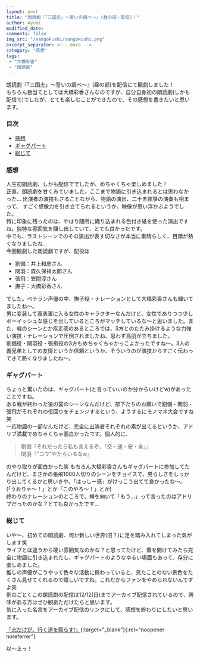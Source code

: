 ```yaml
---
layout: post
title: "朗読劇『「三国志」〜誓いの調べ〜』(昼の部・配信)！"
author: Ayumi
modified_date: 
comments: false
img_src: "/sangokushi/sangokushi.png"
excerpt_separator: <!-- more -->
category: "感想"
tags:
 - "大橋彩香"
 - "朗読劇"
--- 
```

<!-- ブログ本文 -->
朗読劇『「三国志」〜誓いの調べ〜』(昼の部)を配信にて観劇しました！  
もちろん目当てとしては大橋彩香さんなのですが、自分自身初の朗読劇(しかも配信で)でしたが、とても楽しむことができたので、その感想を書きたいと思います。  
<!-- more -->
### 目次
 - [感想](#anchor1)
 - [ギャグパート](#anchor2)
 - [総じて](#anchor3)

<a id="anchor1"></a>
### 感想
人生初朗読劇、しかも配信ででしたが、めちゃくちゃ楽しめました！  
正直、朗読劇を甘くみていました。ここまで物語に引き込まれるとは思わなかった…
出演者の演技もさることながら、物語の演出、二十五絃箏の演奏も相まって、
すごく想像力を引き立てられるというか、映像が思い浮かぶようでした。  
特に印象に残ったのは、やはり随所に織り込まれる色付き紙を使った演出ですね。独特な雰囲気を醸し出していて、とても良かったです。  
中でも、ラストシーンでのその演出が表す切なさが本当に素晴らしく、目頭が熱くなりましたね…  
今回観劇した朗読劇ですが、配役は  
 - 劉備：井上和彦さん
 - 関羽：森久保祥太郎さん
 - 張飛：笠間淳さん
 - 撫子：大橋彩香さん

でした。ベテラン声優の中、撫子役・ナレーションとして大橋彩香さんも輝いてましたね〜。  
男に変装して義勇軍に入る女性のキャラクターなんだけど、女性でありつつ少しボーイッシュな感じを出しているところがマッチしているな〜と思いました。また、戦のシーンとか疾走感のあるところでは、3方とのたたみ掛けるような力強い演技・ナレーションで圧倒されましたね、思わず鳥肌が立ちました。  
劉備役・関羽役・張飛役の3方もめちゃくちゃかっこよかったですね〜。3人の義兄弟としての友情というか信頼というか、そういうのが演技からすごく伝わってきて熱くなりましたね〜。  

<a id="anchor2"></a>
### ギャグパート
ちょっと驚いたのは、ギャグパート(と言っていいのか分からいけどw)があったことですね。  
ある戦が終わった後の宴のシーンなんだけど、部下たちのお願いで劉備・関羽・張飛がそれぞれの役回りをチェンジするという、ようするにモノマネ大会ですね笑  
一応物語の一部なんだけど、完全に出演者それぞれの素が出てるというか、アドリブ満載でめちゃくちゃ面白かったです。個人的に、  
> 劉備『それだったら私も言えるぞ、「交・通・安・全」』  
> 関羽『”コウ”やたらいるなw』  

のやり取りが面白かった笑
もちろん大橋彩香さんもギャグパートに参加してたんだけど、まさかの張飛1000人切りのシーンをチョイスで、男らしさをしっかり出してくるかと思いきや、「はっしー感」がけっこう出てて良かったな〜。(「うおりゃ〜！」とか「このやろ〜！」とか)  
終わりのナレーションのところで、横を向いて「もう…」って言ったのはアドリブだったのかな？とても良かったです…  

<a id="anchor3"></a>
### 総じて
いや〜、初めての朗読劇、何か新しい世界(沼？)に足を踏み入れてしまった気がします笑  
ライブとは違うから硬い雰囲気なのかな？と思ってたけど、蓋を開けてみたら完全に物語に引き込まれたし、ギャグパートのようなゆるい場面もあって、存分に楽しめました。  
推しの声優がこうやって色々な活動に携わっていると、見たことのない景色をたくさん見せてくれるので嬉しいですね。これだからファンをやめられないんですよ笑  
例のごとくこの朗読劇の配信は12/12(日)までアーカイブ配信されているので、興味がある方はぜひ観劇ただけたらと思います。  
気に入った名言をアーカイブ配信のリンクにして、感想を終わりにしたいと思います。  

[「志だけが、行く道を照らす!」](https://t.pia.jp/pia/ticketInformation.do?eventCd=2130792&rlsCd=001){:target="_blank"}{:rel="noopener noreferrer"}  

以〜上っ！

<!-- 本文終了 -->